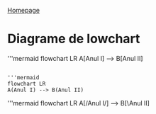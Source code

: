 









[Homepage](index.md)


# Diagrame de lowchart

'''mermaid
flowchart LR
A[Anul I] --> B[Anul II]
```

'''mermaid
flowchart LR
A(Anul I) --> B(Anul II)
```

'''mermaid
flowchart LR
A[/Anul I/] --> B[\Anul II\]
```
